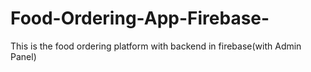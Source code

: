 # Food-Ordering-App-Firebase-
This is the food ordering platform with backend in firebase(with Admin Panel)
